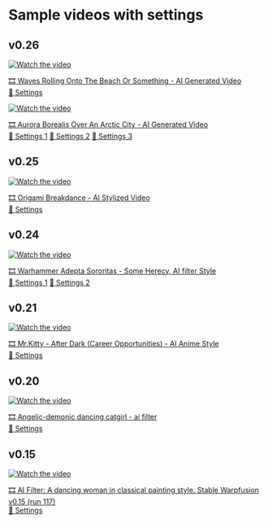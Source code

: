 # Sample videos with settings
## v0.26

[![Watch the video](https://img.youtube.com/vi/xo4UgOXaer8/maxresdefault.jpg)](https://www.youtube.com/shorts/xo4UgOXaer8)

[🎞️ Waves Rolling Onto The Beach Or Something - AI Generated Video](https://www.youtube.com/shorts/xo4UgOXaer8) \
[📙 Settings](stable_warpfusion_0.26.0(21)_settings.txt)

[![Watch the video](https://img.youtube.com/vi/VcAaAOgL_AU/maxresdefault.jpg)](https://www.youtube.com/shorts/VcAaAOgL_AU)

[🎞️ Aurora Borealis Over An Arctic City - AI Generated Video](https://www.youtube.com/shorts/VcAaAOgL_AU) \
[📙 Settings 1](stable_warpfusion_0.26.0(7)_settings.txt)
[📙 Settings 2](stable_warpfusion_0.26.0(13)_settings.txt)
[📙 Settings 3](stable_warpfusion_0.26.0(14)_settings.txt)

## v0.25
[![Watch the video](https://img.youtube.com/vi/K10Ty0ZdbD8/maxresdefault.jpg)](https://www.youtube.com/shorts/K10Ty0ZdbD8)

[🎞️ Origami Breakdance - AI Stylized Video](https://www.youtube.com/shorts/K10Ty0ZdbD8) \
[📙 Settings](stable_warpfusion_0.25.0(149)_settings.txt)

## v0.24
[![Watch the video](https://img.youtube.com/vi/ubBjpaVFLnw/maxresdefault.jpg)](https://www.youtube.com/watch?v=ubBjpaVFLnw)

[🎞️ Warhammer Adepta Sororitas - Some Herecy, AI filter Style](https://www.youtube.com/shorts/AibknsgYUz8) \
[📙 Settings 1](stable_warpfusion_0.23.0(118)_settings.txt)
[📙 Settings 2](stable_warpfusion_0.23.0(117)_settings.txt)


## v0.21 
[![Watch the video](https://img.youtube.com/vi/AibknsgYUz8/maxresdefault.jpg)](https://www.youtube.com/shorts/AibknsgYUz8)

[🎞️ Mr.Kitty - After Dark (Career Opportunities) - AI Anime Style](https://www.youtube.com/shorts/AibknsgYUz8) \
[📙 Settings](stable_warpfusion_0.21.0(80)_settings.txt)

## v0.20 
[![Watch the video](https://img.youtube.com/vi/ZdipKQErGSU/maxresdefault.jpg)](https://www.youtube.com/shorts/ZdipKQErGSU)

[🎞️ Angelic-demonic dancing catgirl - ai filter
](https://www.youtube.com/shorts/ZdipKQErGSU) \
[📙 Settings](stable_warpfusion_0.20.0(24)_settings.txt)

## v0.15 


[![Watch the video](https://img.youtube.com/vi/1LoJQYJZLIo/maxresdefault.jpg)](https://www.youtube.com/shorts/1LoJQYJZLIo)

[🎞️ AI Filter: A dancing woman in classical painting style. Stable Warpfusion v0.15 (run 117)
](https://www.youtube.com/shorts/1LoJQYJZLIo) \
[📙 Settings](stable_warpfusion_0.15.0(117)_settings.txt)